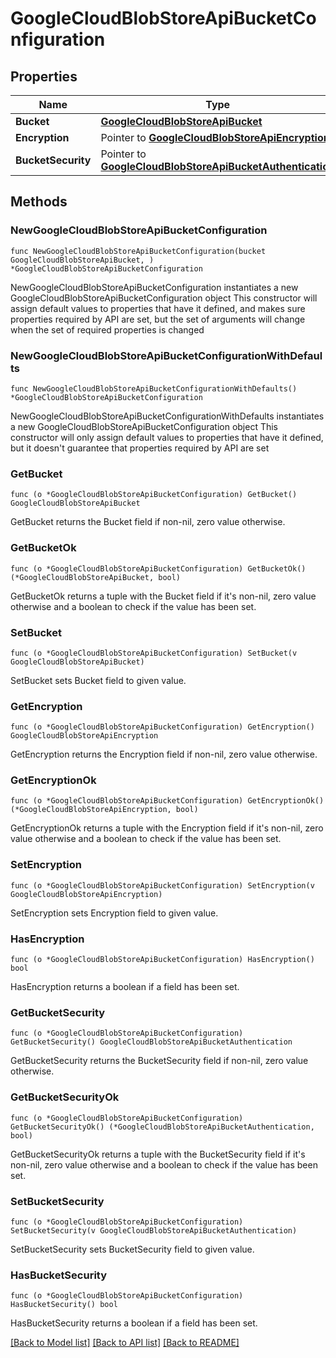 # GoogleCloudBlobStoreApiBucketConfiguration

## Properties

Name | Type | Description | Notes
------------ | ------------- | ------------- | -------------
**Bucket** | [**GoogleCloudBlobStoreApiBucket**](GoogleCloudBlobStoreApiBucket.md) |  | 
**Encryption** | Pointer to [**GoogleCloudBlobStoreApiEncryption**](GoogleCloudBlobStoreApiEncryption.md) |  | [optional] 
**BucketSecurity** | Pointer to [**GoogleCloudBlobStoreApiBucketAuthentication**](GoogleCloudBlobStoreApiBucketAuthentication.md) |  | [optional] 

## Methods

### NewGoogleCloudBlobStoreApiBucketConfiguration

`func NewGoogleCloudBlobStoreApiBucketConfiguration(bucket GoogleCloudBlobStoreApiBucket, ) *GoogleCloudBlobStoreApiBucketConfiguration`

NewGoogleCloudBlobStoreApiBucketConfiguration instantiates a new GoogleCloudBlobStoreApiBucketConfiguration object
This constructor will assign default values to properties that have it defined,
and makes sure properties required by API are set, but the set of arguments
will change when the set of required properties is changed

### NewGoogleCloudBlobStoreApiBucketConfigurationWithDefaults

`func NewGoogleCloudBlobStoreApiBucketConfigurationWithDefaults() *GoogleCloudBlobStoreApiBucketConfiguration`

NewGoogleCloudBlobStoreApiBucketConfigurationWithDefaults instantiates a new GoogleCloudBlobStoreApiBucketConfiguration object
This constructor will only assign default values to properties that have it defined,
but it doesn't guarantee that properties required by API are set

### GetBucket

`func (o *GoogleCloudBlobStoreApiBucketConfiguration) GetBucket() GoogleCloudBlobStoreApiBucket`

GetBucket returns the Bucket field if non-nil, zero value otherwise.

### GetBucketOk

`func (o *GoogleCloudBlobStoreApiBucketConfiguration) GetBucketOk() (*GoogleCloudBlobStoreApiBucket, bool)`

GetBucketOk returns a tuple with the Bucket field if it's non-nil, zero value otherwise
and a boolean to check if the value has been set.

### SetBucket

`func (o *GoogleCloudBlobStoreApiBucketConfiguration) SetBucket(v GoogleCloudBlobStoreApiBucket)`

SetBucket sets Bucket field to given value.


### GetEncryption

`func (o *GoogleCloudBlobStoreApiBucketConfiguration) GetEncryption() GoogleCloudBlobStoreApiEncryption`

GetEncryption returns the Encryption field if non-nil, zero value otherwise.

### GetEncryptionOk

`func (o *GoogleCloudBlobStoreApiBucketConfiguration) GetEncryptionOk() (*GoogleCloudBlobStoreApiEncryption, bool)`

GetEncryptionOk returns a tuple with the Encryption field if it's non-nil, zero value otherwise
and a boolean to check if the value has been set.

### SetEncryption

`func (o *GoogleCloudBlobStoreApiBucketConfiguration) SetEncryption(v GoogleCloudBlobStoreApiEncryption)`

SetEncryption sets Encryption field to given value.

### HasEncryption

`func (o *GoogleCloudBlobStoreApiBucketConfiguration) HasEncryption() bool`

HasEncryption returns a boolean if a field has been set.

### GetBucketSecurity

`func (o *GoogleCloudBlobStoreApiBucketConfiguration) GetBucketSecurity() GoogleCloudBlobStoreApiBucketAuthentication`

GetBucketSecurity returns the BucketSecurity field if non-nil, zero value otherwise.

### GetBucketSecurityOk

`func (o *GoogleCloudBlobStoreApiBucketConfiguration) GetBucketSecurityOk() (*GoogleCloudBlobStoreApiBucketAuthentication, bool)`

GetBucketSecurityOk returns a tuple with the BucketSecurity field if it's non-nil, zero value otherwise
and a boolean to check if the value has been set.

### SetBucketSecurity

`func (o *GoogleCloudBlobStoreApiBucketConfiguration) SetBucketSecurity(v GoogleCloudBlobStoreApiBucketAuthentication)`

SetBucketSecurity sets BucketSecurity field to given value.

### HasBucketSecurity

`func (o *GoogleCloudBlobStoreApiBucketConfiguration) HasBucketSecurity() bool`

HasBucketSecurity returns a boolean if a field has been set.


[[Back to Model list]](../README.md#documentation-for-models) [[Back to API list]](../README.md#documentation-for-api-endpoints) [[Back to README]](../README.md)


